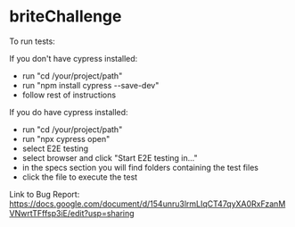 # briteChallenge

To run tests:

If you don't have cypress installed:
- run "cd /your/project/path"
- run "npm install cypress --save-dev"
- follow rest of instructions

If you do have cypress installed:
- run "cd /your/project/path"
- run "npx cypress open"
- select E2E testing
- select browser and click "Start E2E testing in..."
- in the specs section you will find folders containing the test files
- click the file to execute the test



Link to Bug Report:
https://docs.google.com/document/d/154unru3lrmLIqCT47qyXA0RxFzanMVNwrtTFffsp3iE/edit?usp=sharing